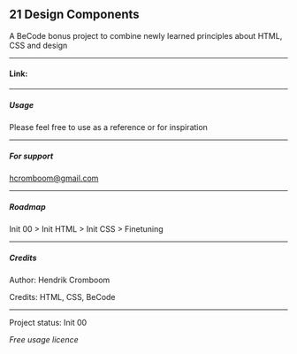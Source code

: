 ## 21 Design Components

A BeCode bonus project to combine newly learned principles about HTML, CSS and design

---

#### Link:


---

##### Usage


Please feel free to use as a reference or for inspiration

---

##### For support

hcromboom@gmail.com

---

##### Roadmap

Init 00 > Init HTML > Init CSS > Finetuning

---

##### Credits

Author: Hendrik Cromboom

Credits: HTML, CSS, BeCode


---


Project status: Init 00

*Free usage licence*
